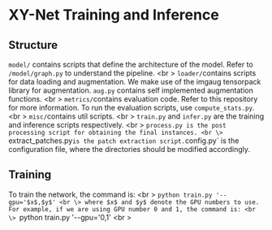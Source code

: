 # XY-Net Training and Inference 

## Structure
`model/` contains scripts that define the architecture of the model. Refer to `/model/graph.py` to understand the pipeline. <br \>
`loader/`contains scripts for data loading and augmentation. We make use of the imgaug tensorpack library for augmentation. `aug.py` contains self implemented augmentation functions. <br \>
`metrics/`contains evaluation code. Refer to this repository for more information. To run the evaluation scripts, use `compute_stats.py`. <br \>
`misc/`contains util scripts. <br \>
`train.py` and `infer.py` are the training and inference scripts respectively. <br \>
`process.py is the post processing script for obtaining the final instances. <br \>
`extract_patches.py` is the patch extraction script.
`config.py` is the configuration file, where the directories should be modified accordingly.

## Training

To train the network, the command is: <br \>
`python train.py '--gpu='$x$,$y$' <br \>
where $x$ and $y$ denote the GPU numbers to use. For example, if we are using GPU number 0 and 1, the command is: <br \>
`python train.py '--gpu='0,1' <br \>

